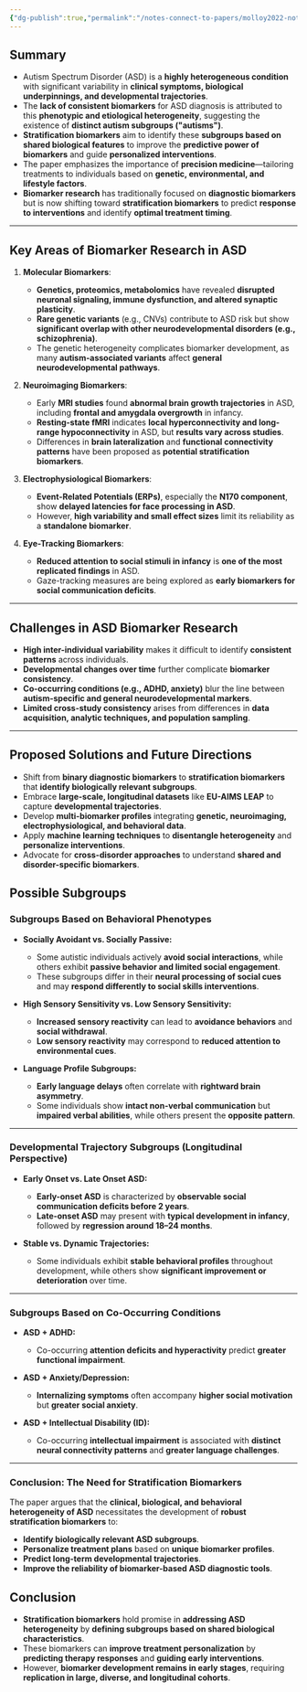 ```yaml
---
{"dg-publish":true,"permalink":"/notes-connect-to-papers/molloy2022-notes/"}
---
```



## Summary

- Autism Spectrum Disorder (ASD) is a **highly heterogeneous condition** with significant variability in **clinical symptoms, biological underpinnings, and developmental trajectories**.
- The **lack of consistent biomarkers** for ASD diagnosis is attributed to this **phenotypic and etiological heterogeneity**, suggesting the existence of **distinct autism subgroups ("autisms")**.
- **Stratification biomarkers** aim to identify these **subgroups based on shared biological features** to improve the **predictive power of biomarkers** and guide **personalized interventions**.
- The paper emphasizes the importance of **precision medicine**—tailoring treatments to individuals based on **genetic, environmental, and lifestyle factors**.
- **Biomarker research** has traditionally focused on **diagnostic biomarkers** but is now shifting toward **stratification biomarkers** to predict **response to interventions** and identify **optimal treatment timing**.

---

## Key Areas of Biomarker Research in ASD

1. **Molecular Biomarkers**:
    
    - **Genetics, proteomics, metabolomics** have revealed **disrupted neuronal signaling, immune dysfunction, and altered synaptic plasticity**.
    - **Rare genetic variants** (e.g., CNVs) contribute to ASD risk but show **significant overlap with other neurodevelopmental disorders (e.g., schizophrenia)**.
    - The genetic heterogeneity complicates biomarker development, as many **autism-associated variants** affect **general neurodevelopmental pathways**.
2. **Neuroimaging Biomarkers**:
    
    - Early **MRI studies** found **abnormal brain growth trajectories** in ASD, including **frontal and amygdala overgrowth** in infancy.
    - **Resting-state fMRI** indicates **local hyperconnectivity and long-range hypoconnectivity** in ASD, but **results vary across studies**.
    - Differences in **brain lateralization** and **functional connectivity patterns** have been proposed as **potential stratification biomarkers**.
3. **Electrophysiological Biomarkers**:
    
    - **Event-Related Potentials (ERPs)**, especially the **N170 component**, show **delayed latencies for face processing in ASD**.
    - However, **high variability and small effect sizes** limit its reliability as a **standalone biomarker**.
4. **Eye-Tracking Biomarkers**:
    
    - **Reduced attention to social stimuli in infancy** is **one of the most replicated findings** in ASD.
    - Gaze-tracking measures are being explored as **early biomarkers for social communication deficits**.

---

## Challenges in ASD Biomarker Research

- **High inter-individual variability** makes it difficult to identify **consistent patterns** across individuals.
- **Developmental changes over time** further complicate **biomarker consistency**.
- **Co-occurring conditions (e.g., ADHD, anxiety)** blur the line between **autism-specific and general neurodevelopmental markers**.
- **Limited cross-study consistency** arises from differences in **data acquisition, analytic techniques, and population sampling**.

---

## Proposed Solutions and Future Directions

- Shift from **binary diagnostic biomarkers** to **stratification biomarkers** that **identify biologically relevant subgroups**.
- Embrace **large-scale, longitudinal datasets** like **EU-AIMS LEAP** to capture **developmental trajectories**.
- Develop **multi-biomarker profiles** integrating **genetic, neuroimaging, electrophysiological, and behavioral data**.
- Apply **machine learning techniques** to **disentangle heterogeneity** and **personalize interventions**.
- Advocate for **cross-disorder approaches** to understand **shared and disorder-specific biomarkers**.

## Possible Subgroups
### Subgroups Based on Behavioral Phenotypes

- **Socially Avoidant vs. Socially Passive:**
    
    - Some autistic individuals actively **avoid social interactions**, while others exhibit **passive behavior and limited social engagement**.
    - These subgroups differ in their **neural processing of social cues** and may **respond differently to social skills interventions**.
- **High Sensory Sensitivity vs. Low Sensory Sensitivity:**
    
    - **Increased sensory reactivity** can lead to **avoidance behaviors** and **social withdrawal**.
    - **Low sensory reactivity** may correspond to **reduced attention to environmental cues**.
- **Language Profile Subgroups:**
    
    - **Early language delays** often correlate with **rightward brain asymmetry**.
    - Some individuals show **intact non-verbal communication** but **impaired verbal abilities**, while others present the **opposite pattern**.

---

### Developmental Trajectory Subgroups (Longitudinal Perspective)

- **Early Onset vs. Late Onset ASD:**
    
    - **Early-onset ASD** is characterized by **observable social communication deficits before 2 years**.
    - **Late-onset ASD** may present with **typical development in infancy**, followed by **regression around 18–24 months**.
- **Stable vs. Dynamic Trajectories:**
    
    - Some individuals exhibit **stable behavioral profiles** throughout development, while others show **significant improvement or deterioration** over time.

---

### Subgroups Based on Co-Occurring Conditions

- **ASD + ADHD:**
    
    - Co-occurring **attention deficits and hyperactivity** predict **greater functional impairment**.
- **ASD + Anxiety/Depression:**
    
    - **Internalizing symptoms** often accompany **higher social motivation** but **greater social anxiety**.
- **ASD + Intellectual Disability (ID):**
    
    - Co-occurring **intellectual impairment** is associated with **distinct neural connectivity patterns** and **greater language challenges**.

---

### Conclusion: The Need for Stratification Biomarkers

The paper argues that the **clinical, biological, and behavioral heterogeneity of ASD** necessitates the development of **robust stratification biomarkers** to:

- **Identify biologically relevant ASD subgroups**.
- **Personalize treatment plans** based on **unique biomarker profiles**.
- **Predict long-term developmental trajectories**.
- **Improve the reliability of biomarker-based ASD diagnostic tools**.

## Conclusion

- **Stratification biomarkers** hold promise in **addressing ASD heterogeneity** by **defining subgroups based on shared biological characteristics**.
- These biomarkers can **improve treatment personalization** by **predicting therapy responses** and **guiding early interventions**.
- However, **biomarker development remains in early stages**, requiring **replication in large, diverse, and longitudinal cohorts**.